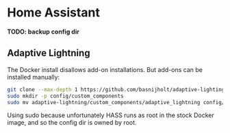 Home Assistant
==============

**TODO: backup config dir**

## Adaptive Lightning
The Docker install disallows add-on installations. But add-ons can be installed manually:

```bash
git clone --max-depth 1 https://github.com/basnijholt/adaptive-lighting
sudo mkdir -p config/custom_components
sudo mv adaptive-lightning/custom_components/adaptive_lightning config/custom_components/
```
Using sudo because unfortunately HASS runs as root in the stock Docker image, and so the config dir is owned by root.

